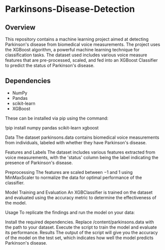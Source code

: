 # Parkinsons-Disease-Detection

## Overview
This repository contains a machine learning project aimed at detecting Parkinson's disease from biomedical voice measurements. The project uses the XGBoost algorithm, a powerful machine learning technique for classification tasks. The dataset used includes various voice measure features that are pre-processed, scaled, and fed into an XGBoost Classifier to predict the status of Parkinson's disease.

## Dependencies
- NumPy
- Pandas
- scikit-learn
- XGBoost

These can be installed via pip using the command:

!pip install numpy pandas scikit-learn xgboost

Data
The dataset parkinsons.data contains biomedical voice measurements from individuals, labeled with whether they have Parkinson's disease.

Features and Labels
The dataset includes various features extracted from voice measurements, with the 'status' column being the label indicating the presence of Parkinson's disease.

Preprocessing
The features are scaled between −1 and 1 using MinMaxScaler to normalize the data for optimal performance of the classifier.

Model Training and Evaluation
An XGBClassifier is trained on the dataset and evaluated using the accuracy metric to determine the effectiveness of the model.

Usage
To replicate the findings and run the model on your data:

Install the required dependencies.
Replace /content/parkinsons.data with the path to your dataset.
Execute the script to train the model and evaluate its performance.
Results
The output of the script will give you the accuracy of the model on the test set, which indicates how well the model predicts Parkinson's disease.

